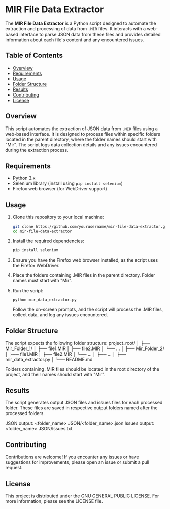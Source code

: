 # MIR File Data Extractor

The **MIR File Data Extractor** is a Python script designed to automate the extraction and processing of data from `.MIR` files. It interacts with a web-based interface to parse JSON data from these files and provides detailed information about each file's content and any encountered issues.

## Table of Contents

- [Overview](#overview)
- [Requirements](#requirements)
- [Usage](#usage)
- [Folder Structure](#folder-structure)
- [Results](#results)
- [Contributing](#contributing)
- [License](#license)

## Overview

This script automates the extraction of JSON data from `.MIR` files using a web-based interface. It is designed to process files within specific folders located in the parent directory, where the folder names should start with "Mir". The script logs data collection details and any issues encountered during the extraction process.

## Requirements

- Python 3.x
- Selenium library (install using `pip install selenium`)
- Firefox web browser (for WebDriver support)

## Usage

1. Clone this repository to your local machine:

   ```bash
   git clone https://github.com/yourusername/mir-file-data-extractor.git
   cd mir-file-data-extractor
   ```

2. Install the required dependencies:

   ```bash
   pip install selenium
   ```

3. Ensure you have the Firefox web browser installed, as the script uses the Firefox WebDriver.

4. Place the folders containing .MIR files in the parent directory. Folder names must start with "Mir".

5. Run the script:

   ```bash
   python mir_data_extractor.py
   ```

   Follow the on-screen prompts, and the script will process the .MIR files, collect data, and log any issues encountered.

## Folder Structure

The script expects the following folder structure:
project_root/
│
├── Mir_Folder_1/
│ ├── file1.MIR
│ ├── file2.MIR
│ └── ...
│
├── Mir_Folder_2/
│ ├── file1.MIR
│ ├── file2.MIR
│ └── ...
│
├── ...
│
├── mir_data_extractor.py
│
└── README.md

Folders containing .MIR files should be located in the root directory of the project, and their names should start with "Mir".

## Results

The script generates output JSON files and issues files for each processed folder. These files are saved in respective output folders named after the processed folders.

JSON output: <folder_name> JSON/<folder_name>.json
Issues output: <folder_name> JSON/Issues.txt

## Contributing

Contributions are welcome! If you encounter any issues or have suggestions for improvements, please open an issue or submit a pull request.

## License

This project is distributed under the GNU GENERAL PUBLIC LICENSE. For more information, please see the LICENSE file.
